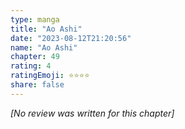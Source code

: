 ```yaml
---
type: manga
title: "Ao Ashi"
date: "2023-08-12T21:20:56"
name: "Ao Ashi"
chapter: 49
rating: 4
ratingEmoji: ⭐️⭐️⭐️⭐️
share: false
---
```


_[No review was written for this chapter]_
